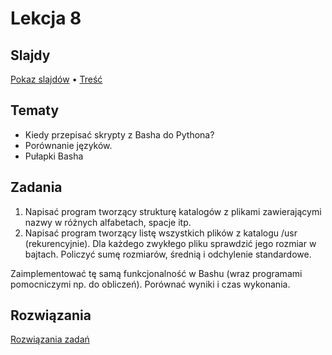# Lekcja 8

## Slajdy

[Pokaz slajdów](Slajdy.html) • [Treść](Slajdy.md)

## Tematy

- Kiedy przepisać skrypty z Basha do Pythona?
- Porównanie języków.
- Pułapki Basha

## Zadania

1. Napisać program tworzący strukturę katalogów z plikami zawierającymi nazwy w różnych alfabetach, spacje itp.
2. Napisać program tworzący listę wszystkich plików z katalogu /usr (rekurencyjnie).
Dla każdego zwykłego pliku sprawdzić jego rozmiar w bajtach.
Policzyć sumę rozmiarów, średnią i odchylenie standardowe.

Zaimplementować tę samą funkcjonalność w Bashu (wraz programami pomocniczymi np. do obliczeń).
Porównać wyniki i czas wykonania.


## Rozwiązania

[Rozwiązania zadań](Rozwiazania.md)